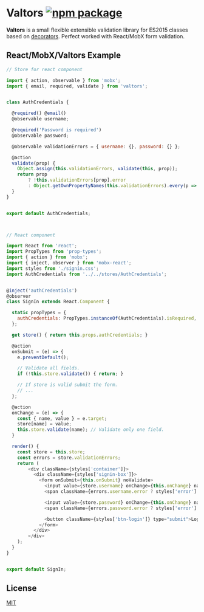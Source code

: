 # Valtors [![npm package](https://img.shields.io/npm/v/valtors.svg?style=flat-square)](https://www.npmjs.org/package/valtors)

**Valtors** is a small flexible extensible validation library for ES2015 classes based on [decorators](https://github.com/tc39/proposal-decorators).
Perfect worked with React/MobX form validation.

## React/MobX/Valtors Example

```javascript
// Store for react component

import { action, observable } from 'mobx';
import { email, required, validate } from 'valtors';


class AuthCredentials {

  @required() @email()
  @observable username;

  @required('Password is required')
  @observable password;

  @observable validationErrors = { username: {}, password: {} };

  @action
  validate(prop) {
    Object.assign(this.validationErrors, validate(this, prop));
    return prop
        ? !this.validationErrors[prop].error
        : Object.getOwnPropertyNames(this.validationErrors).every(p => !this.validationErrors[p].error);
  }
}


export default AuthCredentials;



// React component

import React from 'react';
import PropTypes from 'prop-types';
import { action } from 'mobx';
import { inject, observer } from 'mobx-react';
import styles from './signin.css';
import AuthCredentials from '../../stores/AuthCredentials';


@inject('authCredentials')
@observer
class SignIn extends React.Component {

  static propTypes = {
    authCredentials: PropTypes.instanceOf(AuthCredentials).isRequired,
  };

  get store() { return this.props.authCredentials; }

  @action
  onSubmit = (e) => {
    e.preventDefault();

    // Validate all fields.
    if (!this.store.validate()) { return; }

    // If store is valid submit the form.
    // ...
  };

  @action
  onChange = (e) => {
    const { name, value } = e.target;
    store[name] = value;
    this.store.validate(name); // Validate only one field.
  }

  render() {
    const store = this.store;
    const errors = store.validationErrors;
    return (
        <div className={styles['container']}>
          <div className={styles['signin-box']}>
            <form onSubmit={this.onSubmit} noValidate>
              <input value={store.username} onChange={this.onChange} name="username" type="email" placeholder="email">
              <span className={errors.username.error ? styles['error'] : styles['hide']}>{errors.username.error}</span>

              <input value={store.password} onChange={this.onChange} name="password" type="password" placeholder="password">
              <span className={errors.password.error ? styles['error'] : styles['hide']}>{errors.password.error}</span>

              <button className={styles['btn-login']} type="submit">Login</button>
            </form>
          </div>
        </div>
    );
  }
}


export default SignIn;

```

## License

[MIT](https://opensource.org/licenses/mit-license.php)
